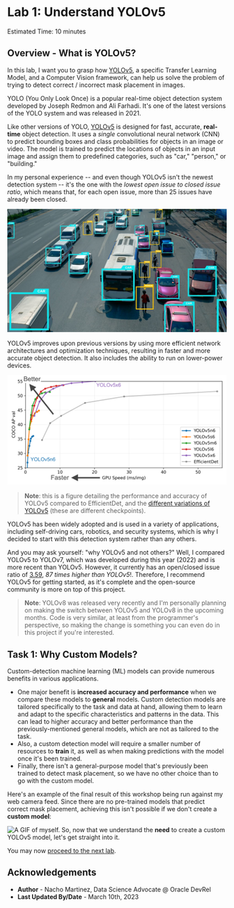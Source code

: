 # Lab 1: Understand YOLOv5

Estimated Time: 10 minutes

## Overview - What is YOLOv5?

In this lab, I want you to grasp how [YOLOv5](https://github.com/ultralytics/yolov5), a specific Transfer Learning Model, and a Computer Vision framework, can help us solve the problem of trying to detect correct / incorrect mask placement in images.
 

YOLO (You Only Look Once) is a popular real-time object detection system developed by Joseph Redmon and Ali Farhadi. It's one of the latest versions of the YOLO system and was released in 2021.

Like other versions of YOLO, [YOLOv5](https://github.com/ultralytics/yolov5) is designed for fast, accurate, **real-time** object detection. It uses a _single_ convolutional neural network (CNN) to predict bounding boxes and class probabilities for objects in an image or video. The model is trained to predict the locations of objects in an input image and assign them to predefined categories, such as "car," "person," or "building."

In my personal experience -- and even though YOLOv5 isn't the newest detection system -- it's the one with the *lowest open issue to closed issue ratio*, which means that, for each open issue, more than 25 issues have already been closed.

![YOLOv5 example](./images/yolov5_example.jpg)

YOLOv5 improves upon previous versions by using more efficient network architectures and optimization techniques, resulting in faster and more accurate object detection. It also includes the ability to run on lower-power devices.

![YOLOv5 performance](./images/yolov5_performance.png)
> **Note**: this is a figure detailing the performance and accuracy of YOLOv5 compared to EfficientDet, and the [different variations of YOLOv5](https://github.com/ultralytics/yolov5#why-yolov5) (these are different checkpoints).

YOLOv5 has been widely adopted and is used in a variety of applications, including self-driving cars, robotics, and security systems, which is why I decided to start with this detection system rather than any others.

And you may ask yourself: "why YOLOv5 and not others?" Well, I compared YOLOv5 to YOLOv7, which was developed during this year (2022) and is more recent than YOLOv5. However, it currently has an open/closed issue ratio of [3.59](https://github.com/WongKinYiu/yolov7/issues), *87 times higher than YOLOv5*!. Therefore, I recommend YOLOv5 for getting started, as it's complete and the open-source community is more on top of this project. 
> **Note**: YOLOv8 was released very recently and I'm personally planning on making the switch between YOLOv5 and YOLOv8 in the upcoming months. Code is very similar, at least from the programmer's perspective, so making the change is something you can even do in this project if you're interested.

## Task 1: Why Custom Models?

Custom-detection machine learning (ML) models can provide numerous benefits in various applications.

- One major benefit is **increased accuracy and performance** when we compare these models to **general** models. Custom detection models are tailored specifically to the task and data at hand, allowing them to learn and adapt to the specific characteristics and patterns in the data. This can lead to higher accuracy and better performance than the previously-mentioned general models, which are not as tailored to the task.
- Also, a custom detection model will require a smaller number of resources to **train** it, as well as when making predictions with the model once it's been trained.
- Finally, there isn't a general-purpose model that's previously been trained to detect mask placement, so we have no other choice than to go with the custom model.

Here's an example of the final result of this workshop being run against my web camera feed. Since there are no pre-trained models that predict correct mask placement, achieving this isn't possible if we don't create a **custom model**:

![A GIF of myself.](./images/myself.gif)
So, now that we understand the **need** to create a custom YOLOv5 model, let's get straight into it.

You may now [proceed to the next lab](#next).


## Acknowledgements

* **Author** - Nacho Martinez, Data Science Advocate @ Oracle DevRel
* **Last Updated By/Date** - March 10th, 2023